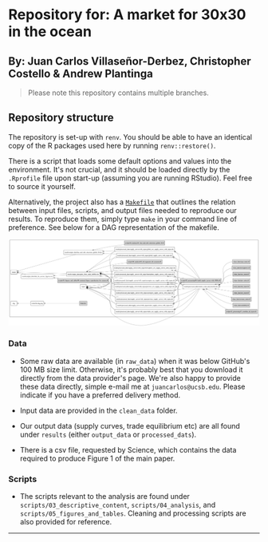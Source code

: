 # Repository for: A market for 30x30 in the ocean
## By: Juan Carlos Villaseñor-Derbez, Christopher Costello & Andrew Plantinga

> Please note this repository contains multiple branches.

## Repository structure 

The repository is set-up with `renv`. You should be able to have an identical copy of the R packages used here by running `renv::restore()`.

There is a script that loads some default options and values into the environment. It's not crucial, and it should be loaded directly by the `.Rprofile` file upon start-up (assuming you are running RStudio). Feel free to source it yourself.

Alternatively, the project also has a [`Makefile`](https://github.com/jcvdav/transferable_conservation/blob/master/Makefile) that outlines the relation between input files, scripts, and output files needed to reproduce our results. To reproduce them, simply type `make` in your command line of preference. See below for a DAG representation of the makefile.

![](makefile-dag.png)

### Data

- Some raw data are available (in `raw_data`) when it was below GitHub's 100 MB size limit. Otherwise, it's probably best that you download it directly from the data provider's page. We're also happy to provide these data directly, simple e-mail me at `juancarlos@ucsb.edu`. Please indicate if you have a preferred delivery method.

- Input data are provided in the `clean_data` folder.

- Our output data (supply curves, trade equilibrium etc) are all found under `results` (either `output_data` or `processed_dats`).

- There is a csv file, requested by Science, which contains the data required to produce Figure 1 of the main paper.

### Scripts

- The scripts relevant to the analysis are found under `scripts/03_descriptive_content`, `scripts/04_analysis`, and `scripts/05_figures_and_tables`. Cleaning and processing scripts are also provided for reference.

---------
